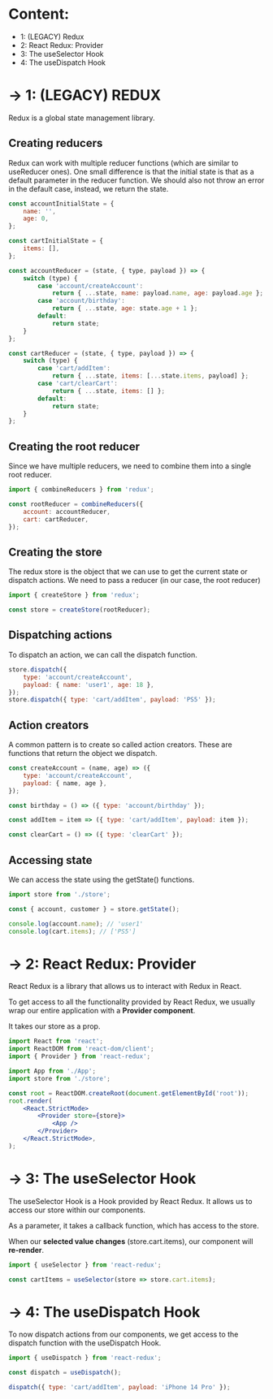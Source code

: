 # Content:

- 1: (LEGACY) Redux
- 2: React Redux: Provider
- 3: The useSelector Hook
- 4: The useDispatch Hook

# -> 1: (LEGACY) REDUX

Redux is a global state management library.

## Creating reducers

Redux can work with multiple reducer functions (which are similar to useReducer ones).
One small difference is that the initial state is that as a default parameter in
the reducer function. We should also not throw an error in the default case, instead,
we return the state.

```jsx
const accountInitialState = {
	name: '',
	age: 0,
};

const cartInitialState = {
	items: [],
};

const accountReducer = (state, { type, payload }) => {
	switch (type) {
		case 'account/createAccount':
			return { ...state, name: payload.name, age: payload.age };
		case 'account/birthday':
			return { ...state, age: state.age + 1 };
		default:
			return state;
	}
};

const cartReducer = (state, { type, payload }) => {
	switch (type) {
		case 'cart/addItem':
			return { ...state, items: [...state.items, payload] };
		case 'cart/clearCart':
			return { ...state, items: [] };
		default:
			return state;
	}
};
```

## Creating the root reducer

Since we have multiple reducers, we need to combine them into a single root reducer.

```jsx
import { combineReducers } from 'redux';

const rootReducer = combineReducers({
	account: accountReducer,
	cart: cartReducer,
});
```

## Creating the store

The redux store is the object that we can use to get the current state or
dispatch actions. We need to pass a reducer (in our case, the root reducer)

```jsx
import { createStore } from 'redux';

const store = createStore(rootReducer);
```

## Dispatching actions

To dispatch an action, we can call the dispatch function.

```jsx
store.dispatch({
	type: 'account/createAccount',
	payload: { name: 'user1', age: 18 },
});
store.dispatch({ type: 'cart/addItem', payload: 'PS5' });
```

## Action creators

A common pattern is to create so called action creators. These are functions that
return the object we dispatch.

```jsx
const createAccount = (name, age) => ({
	type: 'account/createAccount',
	payload: { name, age },
});

const birthday = () => ({ type: 'account/birthday' });

const addItem = item => ({ type: 'cart/addItem', payload: item });

const clearCart = () => ({ type: 'clearCart' });
```

## Accessing state

We can access the state using the getState() functions.

```jsx
import store from './store';

const { account, customer } = store.getState();

console.log(account.name); // 'user1'
console.log(cart.items); // ['PS5']
```

# -> 2: React Redux: Provider

React Redux is a library that allows us to interact with Redux in React.

To get access to all the functionality provided by React Redux, we
usually wrap our entire application with a **Provider component**.

It takes our store as a prop.

```jsx
import React from 'react';
import ReactDOM from 'react-dom/client';
import { Provider } from 'react-redux';

import App from './App';
import store from './store';

const root = ReactDOM.createRoot(document.getElementById('root'));
root.render(
	<React.StrictMode>
		<Provider store={store}>
			<App />
		</Provider>
	</React.StrictMode>,
);
```

# -> 3: The useSelector Hook

The useSelector Hook is a Hook provided by React Redux. It allows us to access
our store within our components.

As a parameter, it takes a callback function, which has access to the store.

When our **selected value changes** (store.cart.items), our component will **re-render**.

```jsx
import { useSelector } from 'react-redux';

const cartItems = useSelector(store => store.cart.items);
```

# -> 4: The useDispatch Hook

To now dispatch actions from our components, we get access to the dispatch
function with the useDispatch Hook.

```jsx
import { useDispatch } from 'react-redux';

const dispatch = useDispatch();

dispatch({ type: 'cart/addItem', payload: 'iPhone 14 Pro' });
```
